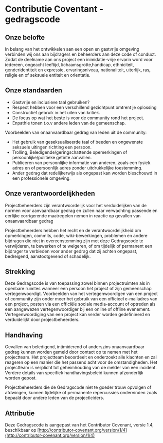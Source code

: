 # Contributie Coventant - gedragscode

## Onze belofte 

In belang van het ontwikkelen aan een open en gastvrije omgeving verbinden 
wij ons aan bijdragers en beheerders aan deze code of conduct. Zodat de 
deelname aan ons project een inimidatie-vrije ervarin word voor iedereen, ongeacht leeftijd, 
lichaamsgrotte,handicap, ethniciteit, genderidentiteit en expressie, ervaringsniveau, 
nationaliteit, uiterlijk, ras, religie en of seksuele entiteit en orientatie. 


## Onze standaarden

- Gastvrije en inclusieve taal gebruiken? 
- Respect hebben voor een verschillend gezichtpunt omtrent je oplossing 
- Constructief gebruik in het uiten van kritiek. 
- De focus op wat het beste is voor de community rond het project. 
- Enpathie tonen t.o.v andere leden van de gemeenschap. 

Voorbeelden van onaanvaardbaar gedrag van leden uit de community: 

- Het gebruik van geseksualiseerde taal of beeden en ongewenste seksuele uitingen richting een persoon. 
- Trolling, Beledigende/geringschattende opemerkingen of persoonlijke/politieke getinte aanvallen. 
- Publiceren van persoonlijke informatie van anderen, zoals een fysiek adres en of persoonlijk adres zonder uitdrukkelijke toestemming. 
- Ander gedrag dat redelijkerwijs als ongepast kan worden bieschouwd in een professionele omgeving. 

## Onze verantwoordelijkheden 

Projectbeheerders zijn verantwoordelijk voor het verduidelijken van de normen voor 
aanvaardbaar gedrag en zullen naar verwachting passende en eerlijke corrigerende 
maatregelen nemen in reactie op gevallen van onaanvaardbaar gedrag

Projectbeheerders hebben het recht en de verantwoordelijkheid om opmerkingen, commits,
code, wiki-bewerkingen, problemen en andere bijdragen die niet in overeenstemming zijn 
met deze Gedragscode te verwijderen, te bewerken of te weigeren, of om tijdelijk of 
permanent een bijdrager te verbieden voor ander gedrag dat zij achten ongepast, 
bedreigend, aanstootgevend of schadelijk.

## Strekking

Deze Gedragscode is van toepassing zowel binnen projectruimten als in openbare ruimtes 
wanneer een persoon het project of zijn gemeenschap vertegenwoordigt. Voorbeelden van
het vertegenwoordigen van een project of community zijn onder meer het gebruik van een
officieel e-mailadres van een project, posten via een officiële sociale media-account of optreden als een aangewezen vertegenwoordiger bij een online of offline evenement. 
Vertegenwoordiging van een project kan verder worden gedefinieerd en verduidelijkt door projectbeheerders.

## Handhaving 

Gevallen van beledigend, intimiderend of anderszins onaanvaardbaar gedrag kunnen worden gemeld door contact op te nemen met het projectteam. Het projectteam beoordeelt en 
onderzoekt alle klachten en zal reageren op een manier die het passend acht voor de 
omstandigheden. Het projectteam is verplicht tot geheimhouding van de melder van een 
incident. Verdere details van specifiek handhavingsbeleid kunnen afzonderlijk worden gepost.

Projectbeheerders die de Gedragscode niet te goeder trouw opvolgen of afdwingen, kunnen tijdelijke of permanente repercussies ondervinden zoals bepaald door andere leden van de projectleiders.

## Attributie

Deze Gedragscode is aangepast van het Contributor Covenant, versie 1.4, beschikbaar op [http://contributor-covenant.org/version/1/4](http://contributor-covenant.org/version/1/4)